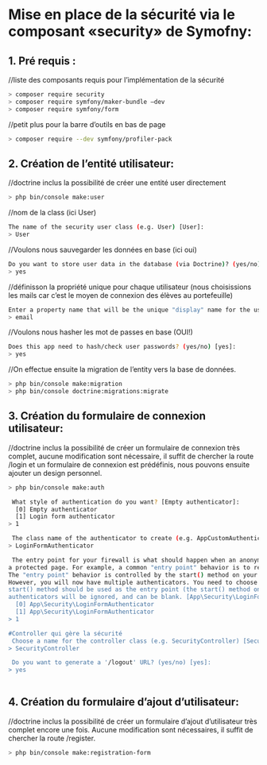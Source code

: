 # Mise en place de la sécurité via le composant «security» de Symofny:

## 1. Pré requis :
//liste des composants requis pour l’implémentation de la sécurité
```bash
> composer require security
> composer require symfony/maker-bundle –dev
> composer require symfony/form
```

//petit plus pour la barre d’outils en bas de page
```bash
> composer require --dev symfony/profiler-pack
```

## 2. Création de l’entité utilisateur:

//doctrine inclus la possibilité de créer une entité user directement
```bash
> php bin/console make:user
```

//nom de la class (ici User)
```bash
The name of the security user class (e.g. User) [User]:
> User
```

//Voulons nous sauvegarder les données en base (ici oui)
```bash
Do you want to store user data in the database (via Doctrine)? (yes/no) [yes]:
> yes
```

//définisson la propriété unique pour chaque utilisateur (nous choisissions les mails car c’est le moyen de connexion des élèves au portefeuille)
```bash
Enter a property name that will be the unique "display" name for the user (e.g. email, username, uuid [email]
> email
```

//Voulons nous hasher les mot de passes en base (OUI!)
```bash
Does this app need to hash/check user passwords? (yes/no) [yes]:
> yes
```

//On effectue ensuite la migration de l’entity vers la base de données.
```bash
> php bin/console make:migration
> php bin/console doctrine:migrations:migrate
```

## 3. Création du formulaire de connexion utilisateur:
//doctrine inclus la possibilité de créer un formulaire de connexion très complet, aucune modification sont nécessaire, il suffit de chercher la route /login et un formulaire de connexion est prédéfinis, nous pouvons ensuite ajouter un design personnel.
```bash
> php bin/console make:auth

 What style of authentication do you want? [Empty authenticator]:
  [0] Empty authenticator
  [1] Login form authenticator
> 1

 The class name of the authenticator to create (e.g. AppCustomAuthenticator):
> LoginFormAuthenticator

 The entry point for your firewall is what should happen when an anonymous user tries to access
a protected page. For example, a common "entry point" behavior is to redirect to the login page.
The "entry point" behavior is controlled by the start() method on your authenticator.
However, you will now have multiple authenticators. You need to choose which authenticator's
start() method should be used as the entry point (the start() method on all other
authenticators will be ignored, and can be blank. [App\Security\LoginFormAuthenticator]:
  [0] App\Security\LoginFormAuthenticator
  [1] App\Security\LoginFormAuthenticator
> 1

#Controller qui gère la sécurité
 Choose a name for the controller class (e.g. SecurityController) [SecurityController]:
> SecurityController

 Do you want to generate a '/logout' URL? (yes/no) [yes]:
> yes
 
```

## 4. Création du formulaire d’ajout d’utilisateur:
//doctrine inclus la possibilité de créer un formulaire d’ajout d’utilisateur très complet encore une fois. Aucune modification sont nécessaires, il suffit de chercher la route /register.
```bash
> php bin/console make:registration-form
 ```
